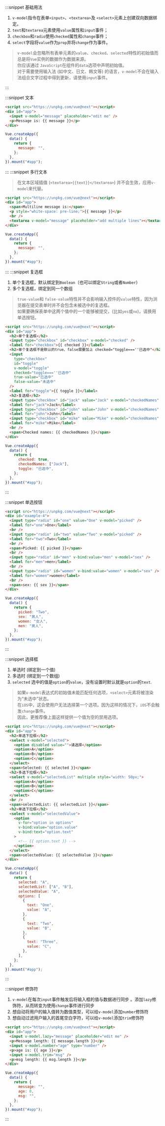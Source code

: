 :::snippet 基础用法

1. `v-model`指令在表单`<input>`、`<textarea>`及 `<select>`元素上创建双向数据绑定。
2. `text`和`textarea`元素使用`value`属性和`input`事件；
3. `checkbox`和`radio`使用`checked`属性和`change`事件；
4. `select`字段将`value`作为`prop`并将`change`作为事件。

> `v-model`会忽略所有表单元素的`value`、`checked`、`selected`特性的初始值而总是将`Vue`实例的数据作为数据来源。<br/>
> 你应该通过 `JavaScript`在组件的`data`选项中声明初始值。<br/>
> 对于需要使用输入法 (如中文、日文、韩文等) 的语言，`v-model`不会在输入法组合文字过程中得到更新，请使用`input`事件。

:::

:::snippet 文本

```html
<script src="https://unpkg.com/vue@next"></script>
<div id="app">
  <input v-model="message" placeholder="edit me" />
  <p>Message is: {{ message }}</p>
</div>
```

```javascript
Vue.createApp({
  data() {
    return {
      message: "",
    };
  },
}).mount("#app");
```

:::
:::snippet 多行文本

> 在文本区域插值 (`<textarea>{{text}}</textarea>`) 并不会生效，应用`v-model`来代替。

```html
<script src="https://unpkg.com/vue@next"></script>
<div id="app">
  <span>Multiline message is:</span>
  <p style="white-space: pre-line;">{{ message }}</p>
  <br />
  <textarea v-model="message" placeholder="add multiple lines"></textarea>
</div>
```

```javascript
Vue.createApp({
  data() {
    return {
      message: "",
    };
  },
}).mount("#app");
```

:::
:::snippet 复选框

1. 单个复选框，默认绑定到`Boolean`（也可以绑定`String`或者`Number`）
2. 多个复选框，绑定到同一个数组

> `true-value`和 `false-value`特性并不会影响输入控件的`value`特性，因为浏览器在提交表单时并不会包含未被选中的复选框。<br/> 如果要确保表单中这两个值中的一个能够被提交，(比如`yes`或`no`)，请换用单选按钮。

```html
<script src="https://unpkg.com/vue@next"></script>
<div id="app">
  <h2>单个复选框</h2>
  <input type="checkbox" id="checkbox" v-model="checked" />
  <label for="checkbox">{{ checked }}</label>
  <h2>单个复选框不是默认的true、false需要加上 checked="toggle===''已选中"</h2>
  <input
    type="checkbox"
    id="toggle"
    v-model="toggle"
    checked="toggle===''已选中"
    true-value="已选中"
    false-value="未选中"
  />
  <label for="toggle">{{ toggle }}</label>
  <h2>复选框</h2>
  <input type="checkbox" id="jack" value="Jack" v-model="checkedNames" />
  <label for="jack">Jack</label>
  <input type="checkbox" id="john" value="John" v-model="checkedNames" />
  <label for="john">John</label>
  <input type="checkbox" id="mike" value="Mike" v-model="checkedNames" />
  <label for="mike">Mike</label>
  <br />
  <span>Checked names: {{ checkedNames }}</span>
</div>
```

```javascript
Vue.createApp({
  data() {
    return {
      checked: true,
      checkedNames: ["Jack"],
      toggle: "已选中",
    };
  },
}).mount("#app");
```

:::

:::snippet 单选按钮

```html
<script src="https://unpkg.com/vue@next"></script>
<div id="example-4">
  <input type="radio" id="one" value="One" v-model="picked" />
  <label for="one">One</label>
  <br />
  <input type="radio" id="two" value="Two" v-model="picked" />
  <label for="two">Two</label>
  <br />
  <span>Picked: {{ picked }}</span>
  <br />
  <input type="radio" id="men" v-bind:value="men" v-model="sex" />
  <label for="men">men</label>
  <br />
  <input type="radio" id="women" v-bind:value="women" v-model="sex" />
  <label for="women">women</label>
  <br />
  <span>sex: {{ sex }}</span>
</div>
```

```javascript
Vue.createApp({
  data() {
    return {
      picked: "Two",
      sex: "男人",
      women: "女人",
      men: "男人",
    };
  },
}).mount("#app");
```

:::

:::snippet 选择框

1. 单选时 (绑定到一个值)
2. 多选时 (绑定到一个数组)
3. `selected` 选中的值是`option`的`value`，没有设置时默认就是`option`的`text`.

> 如果`v-model`表达式的初始值未能匹配任何选项，`<select>`元素将被渲染为“未选中”状态。<br/>
> 在`iOS`中，这会使用户无法选择第一个选项。因为这样的情况下，`iOS`不会触发`change`事件。<br/>
> 因此，更推荐像上面这样提供一个值为空的禁用选项。

```html
<script src="https://unpkg.com/vue@next"></script>
<div id="app">
  <h2>单选下拉框</h2>
  <select v-model="selected">
    <option disabled value="">请选择</option>
    <option>A</option>
    <option>B</option>
    <option>C</option>
  </select>
  <span>Selected: {{ selected }}</span>
  <h2>多选下拉框</h2>
  <select v-model="selectedList" multiple style="width: 50px;">
    <option>A</option>
    <option>B</option>
    <option>C</option>
  </select>
  <br />
  <span>selectedList: {{ selectedList }}</span>
  <h2>单选下拉框</h2>
  <select v-model="selectedValue">
    <option
      v-for="option in options"
      v-bind:value="option.value"
      v-bind:text="option.text"
    >
      <!-- {{ option.text }} -->
    </option>
  </select>
  <span>selectedValue: {{ selectedValue }}</span>
</div>
```

```javascript
Vue.createApp({
  data() {
    return {
      selected: "A",
      selectedList: ["A", "B"],
      selectedValue: "A",
      options: [
        {
          text: "One",
          value: "A",
        },
        {
          text: "Two",
          value: "B",
        },
        {
          text: "Three",
          value: "C",
        },
      ],
    };
  },
}).mount("#app");
```

:::

:::snippet 修饰符

1. `v-model`在每次`input`事件触发后将输入框的值与数据进行同步 。添加`lazy`修饰符，从而转变为使用`change`事件进行同步
2. 想自动将用户的输入值转为数值类型，可以给`v-model`添加`number`修饰符
3. 想自动过滤用户输入的首尾空白字符，可以给`v-model`添加`trim`修饰符

```html
<script src="https://unpkg.com/vue@next"></script>
<div id="app">
  <input v-model.lazy="message" placeholder="edit me" />
  <p>Message length: {{ message.length }}</p>
  <input v-model.number="age" type="number" />
  <p>age is: {{ age }}</p>
  <input v-model.trim="msg" />
  <p>msg length: {{ msg.length }}</p>
</div>
```

```javascript
Vue.createApp({
  data() {
    return {
      message: "",
      age: 0,
      msg: "",
    };
  },
}).mount("#app");
```

:::
